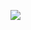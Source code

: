 ![](https://res.cloudinary.com/dtqr57xyj/image/upload/v1644661870/Screenshot_2022-02-12_at_11.31.01.png)

